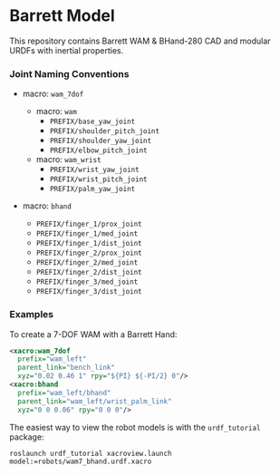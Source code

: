 Barrett Model
=============

This repository contains Barrett WAM & BHand-280 CAD and modular URDFs with inertial properties.

### Joint Naming Conventions

* macro: `wam_7dof`
    * macro: `wam`
        * `PREFIX/base_yaw_joint`
        * `PREFIX/shoulder_pitch_joint`
        * `PREFIX/shoulder_yaw_joint`
        * `PREFIX/elbow_pitch_joint`
    * macro: `wam_wrist`
        * `PREFIX/wrist_yaw_joint`
        * `PREFIX/wrist_pitch_joint`
        * `PREFIX/palm_yaw_joint`

* macro: `bhand`
  * `PREFIX/finger_1/prox_joint`
  * `PREFIX/finger_1/med_joint`
  * `PREFIX/finger_1/dist_joint`
  * `PREFIX/finger_2/prox_joint`
  * `PREFIX/finger_2/med_joint`
  * `PREFIX/finger_2/dist_joint`
  * `PREFIX/finger_3/med_joint`
  * `PREFIX/finger_3/dist_joint`

### Examples

To create a 7-DOF WAM with a Barrett Hand:

```xml
<xacro:wam_7dof 
  prefix="wam_left" 
  parent_link="bench_link" 
  xyz="0.02 0.46 1" rpy="${PI} ${-PI/2} 0"/>
<xacro:bhand 
  prefix="wam_left/bhand" 
  parent_link="wam_left/wrist_palm_link" 
  xyz="0 0 0.06" rpy="0 0 0"/>
```

The easiest way to view the robot models is with the `urdf_tutorial` package:

```
roslaunch urdf_tutorial xacroview.launch model:=robots/wam7_bhand.urdf.xacro
```
